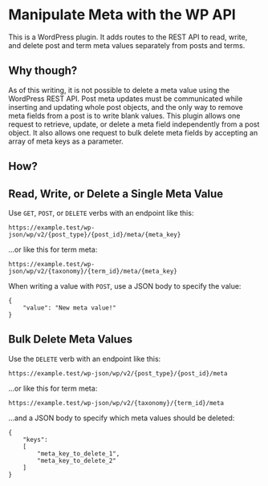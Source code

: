 # Manipulate Meta with the WP API

This is a WordPress plugin. It adds routes to the REST API to read, write, and delete post and term meta values separately from posts and terms.

## Why though?

As of this writing, it is not possible to delete a meta value using the WordPress REST API. Post meta updates must be communicated while inserting and updating whole post objects, and the only way to remove meta fields from a post is to write blank values. This plugin allows one request to retrieve, update, or delete a meta field independently from a post object. It also allows one request to bulk delete meta fields by accepting an array of meta keys as a parameter.

## How?

## Read, Write, or Delete a Single Meta Value

Use `GET`, `POST`, or `DELETE` verbs with an endpoint like this:

`https://example.test/wp-json/wp/v2/{post_type}/{post_id}/meta/{meta_key}`

...or like this for term meta:

`https://example.test/wp-json/wp/v2/{taxonomy}/{term_id}/meta/{meta_key}`

When writing a value with `POST`, use a JSON body to specify the value:

```
{
	"value": "New meta value!"
}
```

## Bulk Delete Meta Values

Use the `DELETE` verb with an endpoint like this:

`https://example.test/wp-json/wp/v2/{post_type}/{post_id}/meta`

...or like this for term meta:

`https://example.test/wp-json/wp/v2/{taxonomy}/{term_id}/meta`

...and a JSON body to specify which meta values should be deleted:

```
{
	"keys":
	[
		"meta_key_to_delete_1",
		"meta_key_to_delete_2"
	]
}
```